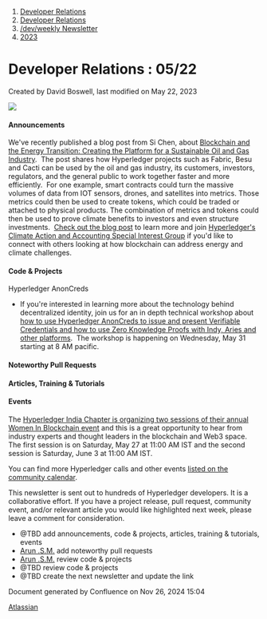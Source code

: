 1. [Developer Relations](index.html)
2. [Developer Relations](Developer-Relations_17170434.html)
3. [/dev/weekly Newsletter](17170445.html)
4. [2023](2023_17171809.html)

# Developer Relations : 05/22

Created by David Boswell, last modified on May 22, 2023

![](attachments/17170434/17171308.png?height=169)

#### Announcements

We've recently published a blog post from Si Chen, about [Blockchain and the Energy Transition: Creating the Platform for a Sustainable Oil and Gas Industry](https://www.hyperledger.org/blog/2023/05/15/blockchain-and-the-energy-transition-creating-the-platform-for-a-sustainable-oil-and-gas-industry).  The post shares how Hyperledger projects such as Fabric, Besu and Cacti can be used by the oil and gas industry, its customers, investors, regulators, and the general public to work together faster and more efficiently.  For one example, smart contracts could turn the massive volumes of data from IOT sensors, drones, and satellites into metrics. Those metrics could then be used to create tokens, which could be traded or attached to physical products. The combination of metrics and tokens could then be used to prove climate benefits to investors and even structure investments.  [Check out the blog post](https://www.hyperledger.org/blog/2023/05/15/blockchain-and-the-energy-transition-creating-the-platform-for-a-sustainable-oil-and-gas-industry) to learn more and join [Hyperledger's Climate Action and Accounting Special Interest Group](https://lf-hyperledger.atlassian.net/wiki/display/CASIG/) if you'd like to connect with others looking at how blockchain can address energy and climate challenges.

#### Code &amp; Projects

Hyperledger AnonCreds

- If you're interested in learning more about the technology behind decentralized identity, join us for an in depth technical workshop about [how to use Hyperledger AnonCreds to issue and present Verifiable Credentials and how to use Zero Knowledge Proofs with Indy, Aries and other platforms](https://zoom.us/meeting/register/tJAqcOCurDstHdIAWH0mbPz2hLK55OPr1Hj_).  The workshop is happening on Wednesday, May 31 starting at 8 AM pacific.

#### Noteworthy Pull Requests

#### Articles, Training &amp; Tutorials

#### Events

The [Hyperledger India Chapter is organizing two sessions of their annual Women In Blockchain event](https://zoom.us/webinar/register/WN_QBPKqxqSSQC8ngtGjbTBlg) and this is a great opportunity to hear from industry experts and thought leaders in the blockchain and Web3 space.  The first session is on Saturday, May 27 at 11:00 AM IST and the second session is Saturday, June 3 at 11:00 AM IST.

You can find more Hyperledger calls and other events [listed on the community calendar](https://lf-hyperledger.atlassian.net/wiki/display/HYP/Calendar+of+Public+Meetings).

This newsletter is sent out to hundreds of Hyperledger developers. It is a collaborative effort. If you have a project release, pull request, community event, and/or relevant article you would like highlighted next week, please leave a comment for consideration.

- @TBD add announcements, code &amp; projects, articles, training &amp; tutorials, events
- [Arun .S.M.](https://lf-hyperledger.atlassian.net/wiki/people/621a0e5097d313006ba7386a?ref=confluence) add noteworthy pull requests
- [Arun .S.M.](https://lf-hyperledger.atlassian.net/wiki/people/621a0e5097d313006ba7386a?ref=confluence) review code &amp; projects
- @TBD review code &amp; projects
- @TBD create the next newsletter and update the link

Document generated by Confluence on Nov 26, 2024 15:04

[Atlassian](http://www.atlassian.com/)
